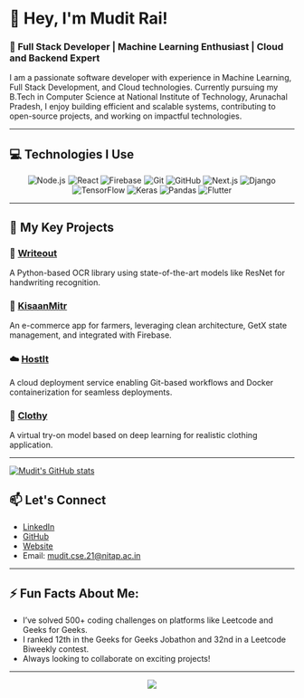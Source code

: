 # 👋 Hey, I'm Mudit Rai!

### 🚀 Full Stack Developer | Machine Learning Enthusiast | Cloud and Backend Expert

I am a passionate software developer with experience in Machine Learning, Full Stack Development, and Cloud technologies. Currently pursuing my B.Tech in Computer Science at National Institute of Technology, Arunachal Pradesh, I enjoy building efficient and scalable systems, contributing to open-source projects, and working on impactful technologies.

---

## 💻 Technologies I Use

<div align="center">
  <img src="https://img.shields.io/badge/Node.js-339933?style=for-the-badge&logo=node-dot-js&logoColor=white" alt="Node.js" style="animation:bounce 2s infinite;" />
  <img src="https://img.shields.io/badge/React-20232A?style=for-the-badge&logo=react&logoColor=61DAFB" alt="React" style="animation:bounce 2.1s infinite;" />
  <img src="https://img.shields.io/badge/Firebase-FFCA28?style=for-the-badge&logo=firebase&logoColor=black" alt="Firebase" style="animation:bounce 2.2s infinite;" />
  <img src="https://img.shields.io/badge/Git-F05032?style=for-the-badge&logo=git&logoColor=white" alt="Git" style="animation:bounce 2.3s infinite;" />
  <img src="https://img.shields.io/badge/GitHub-181717?style=for-the-badge&logo=github&logoColor=white" alt="GitHub" style="animation:bounce 2.4s infinite;" />
  <img src="https://img.shields.io/badge/Next.js-000000?style=for-the-badge&logo=next.js&logoColor=white" alt="Next.js" style="animation:bounce 2.5s infinite;" />
  <img src="https://img.shields.io/badge/Django-092E20?style=for-the-badge&logo=django&logoColor=white" alt="Django" style="animation:bounce 2.6s infinite;" />
  <img src="https://img.shields.io/badge/TensorFlow-FF6F00?style=for-the-badge&logo=tensorflow&logoColor=white" alt="TensorFlow" style="animation:bounce 2.7s infinite;" />
  <img src="https://img.shields.io/badge/Keras-D00000?style=for-the-badge&logo=keras&logoColor=white" alt="Keras" style="animation:bounce 2.8s infinite;" />
  <img src="https://img.shields.io/badge/Pandas-150458?style=for-the-badge&logo=pandas&logoColor=white" alt="Pandas" style="animation:bounce 2.9s infinite;" />
  <img src="https://img.shields.io/badge/Flutter-02569B?style=for-the-badge&logo=flutter&logoColor=white" alt="Flutter" style="animation:bounce 3s infinite;" />
</div>

---

## 🌟 My Key Projects

### 📄 [Writeout](https://github.com/Mudit2003/Writeout)
A Python-based OCR library using state-of-the-art models like ResNet for handwriting recognition.

### 🛒 [KisaanMitr](https://github.com/Mudit2003/KisaanMitr)
An e-commerce app for farmers, leveraging clean architecture, GetX state management, and integrated with Firebase.

### ☁️ [HostIt](https://github.com/Mudit2003/HostIt)
A cloud deployment service enabling Git-based workflows and Docker containerization for seamless deployments.

### 🧥 [Clothy](https://github.com/Mudit2003/Clothy)
A virtual try-on model based on deep learning for realistic clothing application.

---

[![Mudit's GitHub stats](https://github-readme-stats.vercel.app/api?username=Mudit2003)](https://github.com/anuraghazra/github-readme-stats)

## 📫 Let's Connect

- [LinkedIn](https://linkedin.com/in/muditrai03)
- [GitHub](https://github.com/Mudit2003)
- [Website](https://meetmudit.vercel.app/)
- Email: [mudit.cse.21@nitap.ac.in](mailto:mudit.cse.21@nitap.ac.in)

---

## ⚡ Fun Facts About Me:
- I’ve solved 500+ coding challenges on platforms like Leetcode and Geeks for Geeks.
- I ranked 12th in the Geeks for Geeks Jobathon and 32nd in a Leetcode Biweekly contest.
- Always looking to collaborate on exciting projects!

---

<style>
@keyframes bounce {
  0%, 100% {
    transform: translateY(0);
  }
  50% {
    transform: translateY(-10px);
  }
}
img {
  animation: bounce 2s infinite;
}
</style>

<div align="center">
  <img src="https://img.shields.io/badge/Let's%20Code!-yellow?style=for-the-badge" />
</div>
